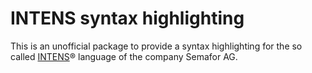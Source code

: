 # INTENS syntax highlighting

This is an unofficial package to provide a syntax highlighting for the so called [INTENS](https://www.semafor.ch/en/products/intens/)&reg; language of the company Semafor AG.
